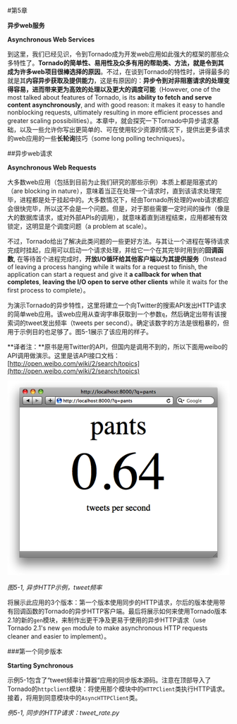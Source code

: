 #第5章

**异步web服务**

**Asynchronous Web Services**

到这里，我们已经见识，令到Tornado成为开发web应用如此强大的框架的那些众多特性了。**Tornado的简单性、易用性及众多有用的帮助类、方法，就是令到其成为许多web项目很棒选择的原因**。不过，在谈到Tornado的特性时，讲得最多的就是其**内容异步获取及提供能力**，这是有原因的：**异步令到对非阻塞请求的处理变得容易，进而带来更为高效的处理以及更大的调度可能**（However, one of the most talked about features of Tornado, is its **ability to fetch and serve content asynchronously**, and with good reason: it makes it easy to handle nonblocking requests, ultimately resulting in more efficient processes and greater scaling possibilities）。本章中，就会探究一下Tornado中异步请求基础，以及一些允许你写出更简单的、可在使用较少资源的情况下，提供出更多请求的web应用的一些**长轮询**技巧（some long polling techniques）。

##异步web请求

**Asynchronous Web Requests**

大多数web应用（包括到目前为止我们研究的那些示例）本质上都是阻塞式的（are blocking in nature），意味着当正在处理一个请求时，直到该请求处理完毕，进程都是处于挂起中的。大多数情况下，经由Tornado所处理的web请求都应会很快完毕，所以这不会是一个问题。但是，对于那些需要一定时间的操作（像是大的数据库请求，或对外部APIs的调用），就意味着直到进程结束，应用都被有效锁定，这明显是个调度问题（a problem at scale）。

不过，Tornado给出了解决此类问题的一些更好方法。与其让一个进程在等待请求完成时挂起，应用可以启动一个请求处理，并给它一个在其完毕时用到的**回调函数**, 在等待首个进程完成时，**开放I/O循环给其他客户端以为其提供服务**（Instead of leaving a process hanging while it waits for a request to finish, the application can start a request and give it **a callback for when that completes**, **leaving the I/O open to serve other clients** while it waits for the first process to complete）。

为演示Tornado的异步特性，这里将建立一个向Twitter的搜索API发出HTTP请求的简单web应用。该web应用从查询字串获取到一个参数`q`，然后确定出带有该搜索词的tweet发出频率（tweets per second）。确定该数字的方法是很粗暴的，但用于示例目的也足够了。图5-1展示了该应用的样子。

**译者注：**原书是用Twitter的API，但国内是调用不到的，所以下面用weibo的API调用做演示。这里是该API接口文档：[http://open.weibo.com/wiki/2/search/topics](http://open.weibo.com/wiki/2/search/topics)


![异步HTTP示例，tweet频率](images/5-1.png)

*图5-1, 异步HTTP示例，tweet频率*

将展示此应用的3个版本：第一个版本使用同步的HTTP请求，尔后的版本使用带有回调函数的Tornado的异步HTTP客户端。最后将展示如何来使用Tornado版本2.1的新的`gen`模块，来制作出更干净及更易于使用的异步HTTP请求（use Tornado 2.1's new `gen` module to make asynchronous HTTP requests cleaner and easier to implement）。

###第一个同步版本

**Starting Synchronous**

示例5-1包含了“tweet频率计算器“应用的同步版本源码。注意在顶部导入了Tornado的`httpclient`模块：将使用那个模块中的`HTTPClient`类执行HTTP请求。接着，将用到同意模块中的`AsyncHTTPClient`类。

*例5-1, 同步的HTTP请求：tweet_rate.py*
